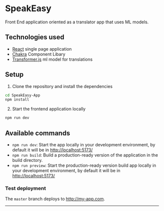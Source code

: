 # SpeakEasy

Front End application oriented as a translator app that uses ML models.

## Technologies used

- [React](https://reactjs.org/) single page application
- [Chakra](https://v2.chakra-ui.com/) Component Libary
- [Transformer.js](https://huggingface.co/docs/transformers.js/en/index) ml model for translations

## Setup

1. Clone the repository and install the dependencies
```bash
cd SpeakEasy-App
npm install 
```
2. Start the frontend application locally
```bash
npm run dev
```
## Available commands

* `npm run dev`: Start the app locally in your development environment, by default it will be in [http://localhost:5173/](http://localhost:5173/)
* `npm run build`: Build a production-ready version of the application in the build directory.
* `npm run preview`: Start the production-ready version build app locally in your development environment, by default it will be in [http://localhost:5173/](http://localhost:5173/)

### Test deployment

The `master` branch deploys to http://my-app.com.

---
